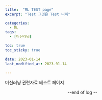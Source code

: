 ```yaml
---
title:  "ML TEST page" 
excerpt: "Test 그것은 Test 니까"

categories:
  - ML
tags:
  - [머신러닝]

toc: true
toc_sticky: true
 
date: 2023-01-14
last_modified_at: 2023-01-14

---
```


머신러닝 관련자료 테스트 페이지

<center> --end of log -- </center>

